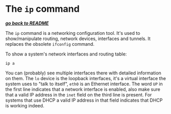 # The `ip` command

[***go back to README***](/README.md)

The `ip` command is a networking configuration tool. It's used to
show/manipulate routing, network devices, interfaces and tunnels. It replaces
the obsolete `ifconfig` command.

To show a system's network interfaces and routing table:

    ip a

You can (probably) see multiple interfaces there with detailed information on
them. The `lo` device is the loopback interfaces, it's a virtual interface the
system uses to "talk to itself", `eth0` is an Ethernet interface. The word `UP`
in the first line indicates that a network interface is enabled, also make sure
that a valid IP address in the `inet` field on the third line is present. For
systems that use DHCP a valid IP address in that field indicates that DHCP is
working indeed.
